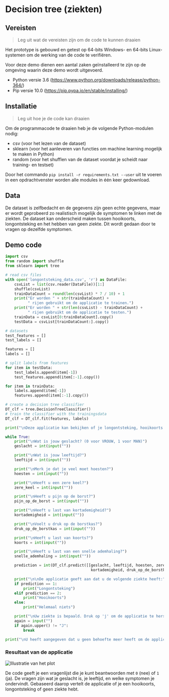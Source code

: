 # Decision tree (ziekten)

## Vereisten
> Leg uit wat de vereisten zijn om de code te kunnen draaien

Het prototype is gebouwd en getest op 64-bits Windows- en 64-bits Linux-systemen om de werking van de code te verifiëren.

Voor deze demo dienen een aantal zaken geïnstalleerd te zijn op de omgeving waarin deze demo wordt uitgevoerd.

- Python versie 3.6   (https://www.python.org/downloads/release/python-364/)
- Pip versie 10.0     (https://pip.pypa.io/en/stable/installing/)

## Installatie
> Leg uit hoe je de code kan draaien

Om de programmacode te draaien heb je de volgende Python-modulen nodig:

- csv (voor het lezen van de dataset)
- sklearn (voor het aanleveren van functies om machine learning mogelijk te maken in Python)
- random (voor het shufflen van de dataset voordat je scheidt naar training- en testset)

Door het commando `pip install -r requirements.txt --user` uit te voeren in een opdrachtvenster worden alle modules in één keer gedownload.

## Data
De dataset is zelfbedacht en de gegevens zijn geen echte gegevens, maar er wordt geprobeerd zo realistisch mogelijk de symptomen te linken met de ziekten. De dataset kan onderscheid maken tussen hooikoorts, longontsteking en het hebben van geen ziekte. Dit wordt gedaan door te vragen op dezelfde symptomen.

## Demo code
```python
import csv
from random import shuffle
from sklearn import tree

# read csv files
with open('longontsteking_data.csv', 'r') as DataFile:
    csvList = list(csv.reader(DataFile))[1:]
    shuffle(csvList)
    trainDataCount = round(len(csvList) * 7 / 10) + 1
    print("Er worden " + str(trainDataCount) +
          " rijen gebruikt om de applicatie te trainen.")
    print("Er worden " + str(len(csvList) - trainDataCount) +
          " rijen gebruikt om de applicatie te testen.")
    trainData = csvList[0:trainDataCount].copy()
    testData = csvList[trainDataCount:].copy()

# datasets
test_features = []
test_labels = []

features = []
labels = []

# split labels from features
for item in testData:
    test_labels.append(item[-1])
    test_features.append(item[:-1].copy())

for item in trainData:
    labels.append(item[-1])
    features.append(item[:-1].copy())

# create a decision tree classifier
DT_clf = tree.DecisionTreeClassifier()
# train the classifier with the trainingsdata
DT_clf = DT_clf.fit(features, labels)

print("\nDeze applicatie kan bekijken of je longontsteking, hooikoorts of geen ziekte hebt. Hiervoor worden er een aantal vragen gesteld.")

while True:
    print("\nWat is jouw geslacht? (0 voor VROUW, 1 voor MAN)")
    geslacht = int(input(""))

    print("\nWat is jouw leeftijd?")
    leeftijd = int(input(""))

    print("\nMerk je dat je veel moet hoesten?")
    hoesten = int(input(""))

    print("\nHeeft u een zere keel?")
    zere_keel = int(input(""))

    print("\nHeeft u pijn op de borst?")
    pijn_op_de_borst = int(input(""))

    print("\nHeeft u last van kortademigheid?")
    kortademigheid = int(input(""))

    print("\nVoelt u druk op de borstkas?")
    druk_op_de_borstkas = int(input(""))

    print("\nHeeft u last van koorts?")
    koorts = int(input(""))

    print("\nHeeft u last van een snelle ademhaling?")
    snelle_ademhaling = int(input(""))

    prediction = int(DT_clf.predict([[geslacht, leeftijd, hoesten, zere_keel, pijn_op_de_borst,
                                      kortademigheid, druk_op_de_borstkas, koorts, snelle_ademhaling]])[0])

    print("\n\nDe applicatie geeft aan dat u de volgende ziekte heeft:")
    if prediction == 1:
        print("Longontsteking")
    elif prediction == 2:
        print("Hooikoorts")
    else:
        print("Helemaal niets")

    print("\nUw ziekte is bepaald. Druk op 'j' om de applicatie te herstarten.")
    again = input("")
    if again.upper() != "J":
        break

print("\nU heeft aangegeven dat u geen behoefte meer heeft om de applicatie te herstarten. Fijne dag.")


```

### Resultaat van de applicatie
![Illustratie van het plot](ApplicationWindow.png)

De code geeft je een vragenlijst die je kunt beantwoorden met `0` (nee) of `1` (ja). De vragen zijn wat je geslacht is, je leeftijd, en welke symptomen je ondervindt. Gebaseerd daarop vertelt de applicatie of je een hooikoorts, longontsteking of geen ziekte hebt.